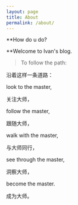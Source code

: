 ```yaml
---
layout: page
title: About
permalink: /about/
---
```


**How do u do?

**Welcome to Ivan's blog.

>To follow the path:

沿着这样一条道路：

look to the master,

关注大师，

follow the master,

跟随大师，

walk with the master,

与大师同行，

see through the master,

洞察大师，

become the master.

成为大师。
